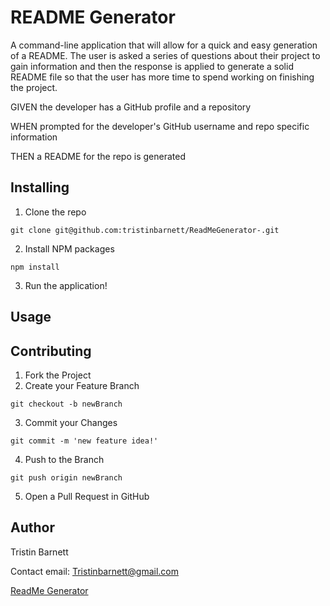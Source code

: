 # README Generator
A command-line application that will allow for a quick and easy generation of a README. The user is asked a series of questions about their project to gain information and then the response is applied to generate a solid README file so that the user has more time to spend working on finishing the project.

GIVEN the developer has a GitHub profile and a repository

WHEN prompted for the developer's GitHub username and repo specific information

THEN a README for the repo is generated


## Installing
1. Clone the repo 
```
git clone git@github.com:tristinbarnett/ReadMeGenerator-.git
```
2. Install NPM packages 
```
npm install
```
3. Run the application!

## Usage


## Contributing
1. Fork the Project
2. Create your Feature Branch 
```
git checkout -b newBranch
```
3. Commit your Changes 
```
git commit -m 'new feature idea!'
```
4. Push to the Branch 
```
git push origin newBranch
```
5. Open a Pull Request in GitHub

## Author
Tristin Barnett 

Contact email: Tristinbarnett@gmail.com

[ReadMe Generator](https://github.com/tristinbarnett/ReadMeGenerator-)


